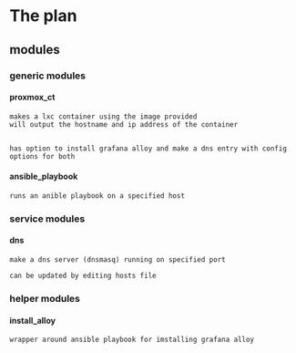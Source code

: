 # The plan

## modules

### generic modules

#### proxmox_ct

    makes a lxc container using the image provided 
    will output the hostname and ip address of the container


    has option to install grafana alloy and make a dns entry with config options for both

#### ansible_playbook
    runs an anible playbook on a specified host

### service modules

#### dns
    make a dns server (dnsmasq) running on specified port

    can be updated by editing hosts file

### helper modules

#### install_alloy
    wrapper around ansible playbook for imstalling grafana alloy